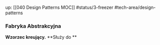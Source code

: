 up: [[040 Design Patterns MOC]]
#status/3-freezer
#tech-area/design-patterns 

### Fabryka Abstrakcyjna
**Wzorzec kreujący.**
**Służy do **